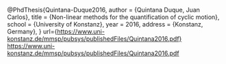 @PhdThesis{Quintana-Duque2016,
  author =       {Quintana Duque, Juan Carlos},
  title =        {Non-linear methods for the quantification of cyclic motion},
  school =       {University of Konstanz},
  year =         2016,
  address =      {Konstanz, Germany},
}
url={https://www.uni-konstanz.de/mmsp/pubsys/publishedFiles/Quintana2016.pdf}
     https://www.uni-konstanz.de/mmsp/pubsys/publishedFiles/Quintana2016.pdf


     
